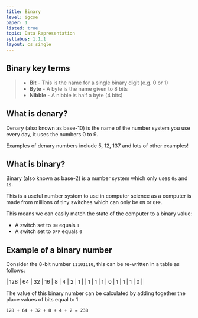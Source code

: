 ```yaml
---
title: Binary
level: igcse
paper: 1
listed: true
topic: Data Representation
syllabus: 1.1.1
layout: cs_single
---
```


## Binary key terms

> - **Bit**​ - This is the name for a single binary digit (e.g. 0 or 1)​
> - **Byte**​ - A byte is the name given to 8 bits​
> - **Nibble**​ - A nibble is half a byte (4 bits)

## What is denary?
Denary (also known as base-10) is the name of the number system you use every day​, it uses the numbers 0 to 9​.

Examples of denary numbers include 5, 12, 137 and lots of other examples!​

## What is binary?
Binary (also known as base-2) is a number system which only uses `0s` and `1s`​.

This is a useful number system to use in computer science as a computer is made from millions of tiny switches which can only be `ON` or `OFF`​.

This means we can easily match the state of the computer to a binary value​:

- A switch set to `ON` equals `1`
- A switch set to `OFF` equals `0`

## Example of a binary number

Consider the 8-bit number `11101110`, this can be re-written in a table as follows:

| 128 | 64 | 32 | 16 | 8 | 4 | 2 | 1 |
| 1 | 1 | 1 | 0 | 1 | 1 | 1 | 0 |

The value of this binary number can be calculated by adding together the place values of bits equal to 1.

`128 + 64 + 32 + 8 + 4 + 2 = 238`